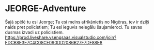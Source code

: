 # JEORGE-Adventure

Šajā spēlē tu esi Jeorge;
Tu esi melns afrikānietis no Nigēras, tev ir dziļš naids pret policistiem;
Tu esi ieguvis nelegālu šaujamieroci. Tu savas dusmas izvadi uz policistiem.
https://prod.liveshare.vsengsaas.visualstudio.com/join?FDCB8E3E7C4C08CE090DD2086B27F7DF88E8